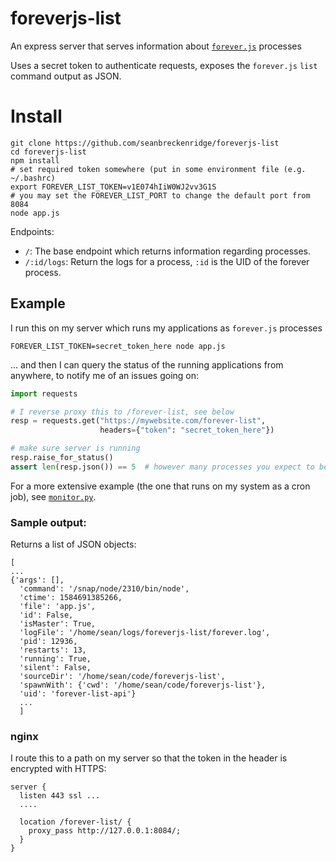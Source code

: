 # foreverjs-list

An express server that serves information about [`forever.js`](https://github.com/foreversd/forever) processes

Uses a secret token to authenticate requests, exposes the `forever.js` `list` command output as JSON.

# Install

```shell
git clone https://github.com/seanbreckenridge/foreverjs-list
cd foreverjs-list
npm install
# set required token somewhere (put in some environment file (e.g. ~/.bashrc)
export FOREVER_LIST_TOKEN=v1E074hIiW0WJ2vv3G1S
# you may set the FOREVER_LIST_PORT to change the default port from 8084
node app.js
```

Endpoints:

* `/`: The base endpoint which returns information regarding processes.
* `/:id/logs`: Return the logs for a process, `:id` is the UID of the forever process.

## Example

I run this on my server which runs my applications as `forever.js` processes

```shell
FOREVER_LIST_TOKEN=secret_token_here node app.js
```
... and then I can query the status of the running applications from anywhere, to notify me of an issues going on:

```python
import requests

# I reverse proxy this to /forever-list, see below
resp = requests.get("https://mywebsite.com/forever-list",
                    headers={"token": "secret_token_here"})

# make sure server is running
resp.raise_for_status()
assert len(resp.json()) == 5  # however many processes you expect to be running with forever.js
```

For a more extensive example (the one that runs on my system as a cron job), see [`monitor.py`](./monitor.py).

### Sample output:

Returns a list of JSON objects:

```
[
...
{'args': [],
  'command': '/snap/node/2310/bin/node',
  'ctime': 1584691385266,
  'file': 'app.js',
  'id': False,
  'isMaster': True,
  'logFile': '/home/sean/logs/foreverjs-list/forever.log',
  'pid': 12936,
  'restarts': 13,
  'running': True,
  'silent': False,
  'sourceDir': '/home/sean/code/foreverjs-list',
  'spawnWith': {'cwd': '/home/sean/code/foreverjs-list'},
  'uid': 'forever-list-api'}
  ...
  ]

```

### nginx

I route this to a path on my server so that the token in the header is encrypted with HTTPS:

```
server {
  listen 443 ssl ...
  ....

  location /forever-list/ {
    proxy_pass http://127.0.0.1:8084/;
  }
}
```
